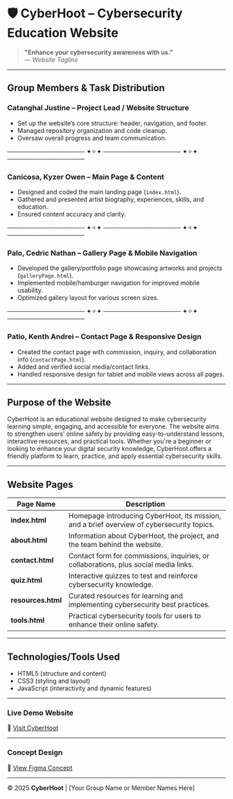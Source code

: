 # 🛡️ CyberHoot – Cybersecurity Education Website

> **"Enhance your cybersecurity awareness with us."**  
> — *Website Tagline*

---

## Group Members & Task Distribution

### **Catanghal Justine – Project Lead / Website Structure**
- Set up the website’s core structure: header, navigation, and footer.
- Managed repository organization and code cleanup.
- Oversaw overall progress and team communication.

────────────────── ✦✧✦ ────────────────── ✦✧✦ ──────────────────

### **Canicosa, Kyzer Owen – Main Page & Content**
- Designed and coded the main landing page (`index.html`).
- Gathered and presented artist biography, experiences, skills, and education.
- Ensured content accuracy and clarity.

────────────────── ✦✧✦ ────────────────── ✦✧✦ ──────────────────

### **Palo, Cedric Nathan – Gallery Page & Mobile Navigation**
- Developed the gallery/portfolio page showcasing artworks and projects (`galleryPage.html`).
- Implemented mobile/hamburger navigation for improved mobile usability.
- Optimized gallery layout for various screen sizes.

────────────────── ✦✧✦ ────────────────── ✦✧✦ ──────────────────

### **Patio, Kenth Andrei – Contact Page & Responsive Design**
- Created the contact page with commission, inquiry, and collaboration info (`contactPage.html`).
- Added and verified social media/contact links.
- Handled responsive design for tablet and mobile views across all pages.

---

## Purpose of the Website

CyberHoot is an educational website designed to make cybersecurity learning simple, engaging, and accessible for everyone. The website aims to strengthen users’ online safety by providing easy-to-understand lessons, interactive resources, and practical tools. Whether you're a beginner or looking to enhance your digital security knowledge, CyberHoot offers a friendly platform to learn, practice, and apply essential cybersecurity skills.

---

## Website Pages

| **Page Name**      | **Description**                                                                                           |
|--------------------|----------------------------------------------------------------------------------------------------------|
| **index.html**     | Homepage introducing CyberHoot, its mission, and a brief overview of cybersecurity topics.               |
| **about.html**     | Information about CyberHoot, the project, and the team behind the website.                               |
| **contact.html**   | Contact form for commissions, inquiries, or collaborations, plus social media links.                     |
| **quiz.html**      | Interactive quizzes to test and reinforce cybersecurity knowledge.                                       |
| **resources.html** | Curated resources for learning and implementing cybersecurity best practices.                            |
| **tools.html**     | Practical cybersecurity tools for users to enhance their online safety.     

---

## Technologies/Tools Used

- HTML5 (structure and content)
- CSS3 (styling and layout)
- JavaScript (interactivity and dynamic features)

---

### Live Demo Website
🔗 [Visit CyberHoot](https://Pengusite.github.io/FINALS-INTROWEB-CYBERHOOT/)

---

### Concept Design
🔗 [View Figma Concept](#) <!-- Add Figma or wireframe link here if available -->

---

© 2025 **CyberHoot** | [Your Group Name or Member Names Here]
